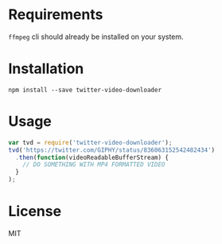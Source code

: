 # Requirements
`ffmpeg` cli should already be installed on your system.

# Installation
    npm install --save twitter-video-downloader

# Usage
```javascript
var tvd = require('twitter-video-downloader');
tvd('https://twitter.com/GIPHY/status/836063152542482434')
  .then(function(videoReadableBufferStream) {
    // DO SOMETHING WITH MP4 FORMATTED VIDEO
  }
);
```
# License

MIT
